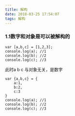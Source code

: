 ```yaml
---
title: 解构
date: 2018-03-25 17:54:07
tags: 解构
---
```


### 1.1数字和对象是可以被解构的

```
var [a,b,c] = [1,2,3];
console.log(a); //1
console.log(b); //2
console.log(c); //3
```

此时a b c 与对象无关，是数字

```
var {a,b,c} = {
    a:1,
    b:2,
    c:3
}
console.log(a); //1
console.log(b); //2
console.log(c); //3
```

